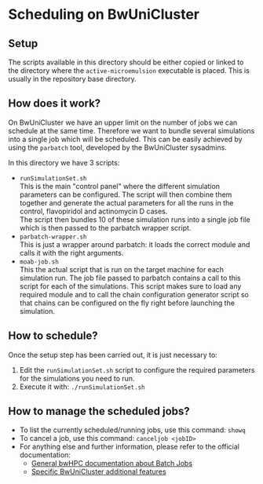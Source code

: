 # Scheduling on BwUniCluster

## Setup
The scripts available in this directory should be either copied or linked to the directory where the 
`active-microemulsion` executable is placed. This is usually in the repository base directory.

## How does it work?
On BwUniCluster we have an upper limit on the number of jobs we can schedule at the same time.
Therefore we want to bundle several simulations into a single job which will be scheduled.
This can be easily achieved by using the `parbatch` tool, developed by the BwUniCluster sysadmins.

In this directory we have 3 scripts:
- `runSimulationSet.sh`  
  This is the main "control panel" where the different simulation parameters can be configured.
  The script will then combine them together and generate the actual parameters for all the runs
  in the control, flavopiridol and actinomycin D cases.  
  The script then bundles 10 of these simulation runs into a single job file which is then passed
  to the parbatch wrapper script. 
- `parbatch-wrapper.sh`  
  This is just a wrapper around parbatch: it loads the correct module and calls it with the right arguments.
- `moab-job.sh`  
  This the actual script that is run on the target machine for each simulation run.
  The job file passed to parbatch contains a call to this script for each of the simulations.
  This script makes sure to load any required module and to call the chain configuration generator script
  so that chains can be configured on the fly right before launching the simulation.
  
## How to schedule?
Once the setup step has been carried out, it is just necessary to:
1. Edit the `runSimulationSet.sh` script to configure the required parameters for the simulations
you need to run.
2. Execute it with: `./runSimulationSet.sh`

## How to manage the scheduled jobs?
- To list the currently scheduled/running jobs, use this command: `showq`
- To cancel a job, use this command: `canceljob <jobID>`
- For anything else and further information, please refer to the official documentation:
    - [General bwHPC documentation about Batch Jobs](https://www.bwhpc-c5.de/wiki/index.php/Batch_Jobs)
    - [Specific BwUniCluster additional features](https://www.bwhpc-c5.de/wiki/index.php/Batch_Jobs_-_bwUniCluster_Features)
